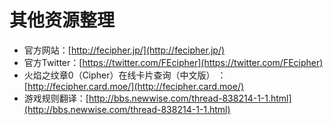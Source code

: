 # 其他资源整理

* 官方网站：[http://fecipher.jp/](http://fecipher.jp/)
* 官方Twitter：[https://twitter.com/FEcipher](https://twitter.com/FEcipher)
* 火焰之纹章0（Cipher）在线卡片查询（中文版） ：[http://fecipher.card.moe/](http://fecipher.card.moe/)
* 游戏规则翻译：[http://bbs.newwise.com/thread-838214-1-1.html](http://bbs.newwise.com/thread-838214-1-1.html)

